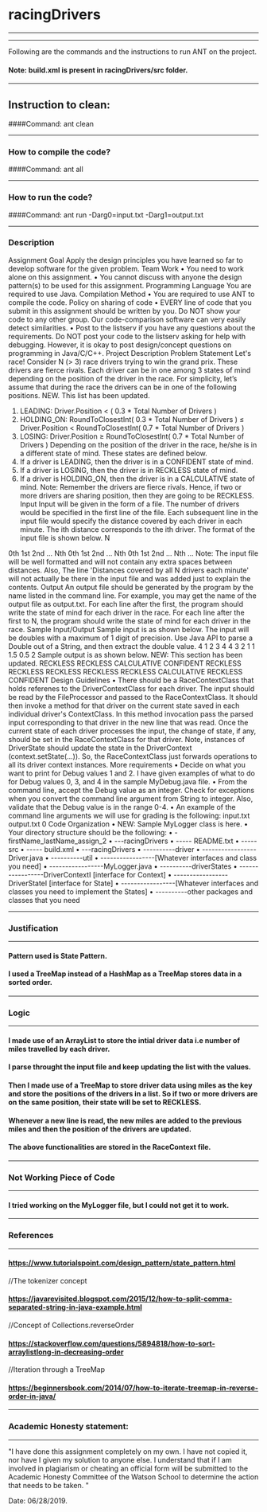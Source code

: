 # racingDrivers


-----------------------------------------------------------------------
-----------------------------------------------------------------------


Following are the commands and the instructions to run ANT on the project.
#### Note: build.xml is present in racingDrivers/src folder.

-----------------------------------------------------------------------
## Instruction to clean:

####Command: ant clean

-----------------------------------------------------------------------
### How to compile the code?

####Command: ant all

-----------------------------------------------------------------------
### How to run the code?

####Command: ant run -Darg0=input.txt -Darg1=output.txt


-----------------------------------------------------------------------
### Description
Assignment Goal
Apply the design principles you have learned so far to develop software for the given problem.
Team Work
•	You need to work alone on this assignment.
•	You cannot discuss with anyone the design pattern(s) to be used for this assignment.
Programming Language
You are required to use Java.
Compilation Method
•	You are required to use ANT to compile the code.
Policy on sharing of code
•  EVERY line of code that you submit in this assignment should be written by you. Do NOT show your code to any other group. Our code-comparison software can very easily detect similarities.
•  Post to the listserv if you have any questions about the requirements. Do NOT post your code to the listserv asking for help with debugging. However, it is okay to post design/concept questions on programming in Java/C/C++.
Project Description
Problem Statement
Let's race!
Consider N (> 3) race drivers trying to win the grand prix. These drivers are fierce rivals.
Each driver can be in one among 3 states of mind depending on the position of the driver in the race.
For simplicity, let’s assume that during the race the drivers can be in one of the following positions. 
NEW. This list has been updated.
1.	LEADING: Driver.Position < ( 0.3 * Total Number of Drivers )
2.	HOLDING_ON: RoundToClosestInt( 0.3 * Total Number of Drivers ) ≤ Driver.Position < RoundToClosestInt( 0.7 * Total Number of Drivers )
3.	LOSING: Driver.Position ≥ RoundToClosestInt( 0.7 * Total Number of Drivers )
Depending on the position of the driver in the race, he/she is in a different state of mind. These states are defined below.
1.	If a driver is LEADING, then the driver is in a CONFIDENT state of mind.
2.	If a driver is LOSING, then the driver is in RECKLESS state of mind.
3.	If a driver is HOLDING_ON, then the driver is in a CALCULATIVE state of mind.
Note: Remember the drivers are fierce rivals. Hence, if two or more drivers are sharing position, then they are going to be RECKLESS.
Input
Input will be given in the form of a file. The number of drivers would be specified in the first line of the file. Each subsequent line in the input file would specify the distance covered by each driver in each minute. The ith distance corresponds to the ith driver. The format of the input file is shown below.
N
<Distances covered by all N drivers each minute>
0th 1st 2nd ... Nth
0th 1st 2nd ... Nth
0th 1st 2nd ... Nth
...
Note: The input file will be well formatted and will not contain any extra spaces between distances. Also, The line 'Distances covered by all N drivers each minute' will not actually be there in the input file and was added just to explain the contents.
Output
An output file should be generated by the program by the name listed in the command line. For example, you may get the name of the output file as output.txt.
For each line after the first, the program should write the state of mind for each driver in the race. For each line after the first to N, the program should write the state of mind for each driver in the race.
Sample Input/Output
Sample input is as shown below. The input will be doubles with a maximum of 1 digit of precision. Use Java API to parse a Double out of a String, and then extract the double value.
4
1 2 3 4
4 3 2 1
1 1.5 0.5 2
Sample output is as shown below. NEW: This section has been updated.
RECKLESS RECKLESS CALCULATIVE CONFIDENT
RECKLESS RECKLESS RECKLESS RECKLESS
RECKLESS CALCULATIVE RECKLESS CONFIDENT
Design Guidelines
•	There should be a RaceContextClass that holds referenes to the DriverContextClass for each driver. The input should be read by the FileProcessor and passed to the RaceContextClass. It should then invoke a method for that driver on the current state saved in each individual driver's ContextClass. In this method invocation pass the parsed input corresponding to that driver in the new line that was read. Once the current state of each driver processes the input, the change of state, if any, should be set in the RaceContextClass for that driver. 
Note, instances of DriverState should update the state in the DriverContext (context.setState(...)). So, the RaceContextClass just forwards operations to all its driver context instances.
More requirements
•	Decide on what you want to print for Debug values 1 and 2. I have given examples of what to do for Debug values 0, 3, and 4 in the sample MyDebug.java file.
•	From the command line, accept the Debug value as an integer. Check for exceptions when you convert the command line argument from String to integer. Also, validate that the Debug value is in the range 0-4.
•	An example of the command line arguments we will use for grading is the following: input.txt output.txt 0
Code Organization
•	NEW: Sample MyLogger class is here.
•	Your directory structure should be the following:
•	 -firstName_lastName_assign_2
•	   ---racingDrivers
•	   ----- README.txt
•	     ----- src
•	          ----- build.xml
•	          ---racingDrivers
•	       	   ----------driver
•	           -----------------Driver.java
•	           ----------util
•	   	   -----------------[Whatever interfaces and class you need]
•		   -----------------MyLogger.java
•	           ----------driverStates
•	       	   -----------------DriverContextI [interface for Context]
•		   -----------------DriverStateI [interface for State]
•	      	   -----------------[Whatever interfaces and classes you need to implement the States]
•	           ----------other packages and classes that you need


-----------------------------------------------------------------------
### Justification
-----------------------------------------------------------------------
#### Pattern used is State Pattern.
#### I used a TreeMap instead of a HashMap as a TreeMap stores data in a sorted order. 

-----------------------------------------------------------------------
### Logic
-----------------------------------------------------------------------
#### I made use of an ArrayList to store the intial driver data i.e number of miles travelled by each driver.
#### I parse throught the input file and keep updating the list with the values.
#### Then I made use of a TreeMap to store driver data using miles as the key and store the positions of the drivers in a list. So if two or more drivers are on the same position, their state will be set to RECKLESS. 
#### Whenever a new line is read, the new miles are added to the previous miles and then the position of the drivers are updated. 
#### The above functionalities are stored in the RaceContext file.

-----------------------------------------------------------------------
### Not Working Piece of Code
-----------------------------------------------------------------------
#### I tried working on the MyLogger file, but I could not get it to work. 

-----------------------------------------------------------------------
### References
-----------------------------------------------------------------------
#### https://www.tutorialspoint.com/design_pattern/state_pattern.html

//The tokenizer concept
#### https://javarevisited.blogspot.com/2015/12/how-to-split-comma-separated-string-in-java-example.html

//Concept of Collections.reverseOrder
#### https://stackoverflow.com/questions/5894818/how-to-sort-arraylistlong-in-decreasing-order

//Iteration through a TreeMap
#### https://beginnersbook.com/2014/07/how-to-iterate-treemap-in-reverse-order-in-java/

-----------------------------------------------------------------------
### Academic Honesty statement:
-----------------------------------------------------------------------

"I have done this assignment completely on my own. I have not copied
it, nor have I given my solution to anyone else. I understand that if
I am involved in plagiarism or cheating an official form will be
submitted to the Academic Honesty Committee of the Watson School to
determine the action that needs to be taken. "

Date: 06/28/2019.
